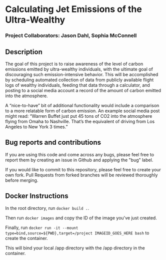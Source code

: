 # Calculating Jet Emissions of the Ultra-Wealthy

### Project Collaborators: Jason Dahl, Sophia McConnell

## Description

The goal of this project is to raise awareness of the level of carbon emissions emitted by ultra-wealthy individuals, with the ultimate goal of discouraging such emission-intensive behavior. This will be accomplished by scheduling automated collection of data from publicly available flight logs of wealthy individuals, feeding that data through a calculator, and posting to a social media account a record of the amount of carbon emitted into the atmosphere.

A “nice-to-have” bit of additional functionality would include a comparison to a more relatable form of carbon emission. An example social media post might read: “Warren Buffet just put 45 tons of CO2 into the atmosphere flying from Omaha to Nashville. That’s the equivalent of driving from Los Angeles to New York 3 times.”

## Bug reports and contributions

If you are using this code and come across any bugs, please feel free to report them by creating an issue in Github and applying the "bug" label.

If you would like to commit to this repository, please feel free to create your own fork. Pull Requests from forked branches will be reviewed thoroughly before merging.

## Docker Instructions

In the root directory, run `docker build .`.

Then run `docker images` and copy the ID of the image you've just created.

Finally, run `docker run -it --mount type=bind,source=${PWD},target=/project IMAGEID_GOES_HERE bash` to create the container.

This will bind your local /app directory with the /app directory in the container.
